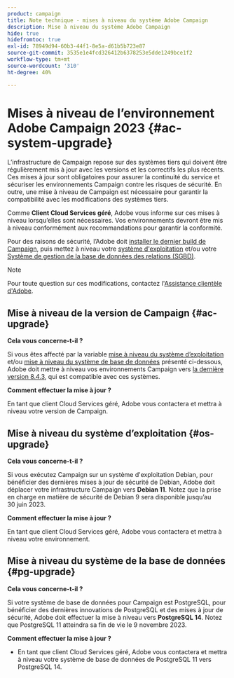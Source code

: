 ```yaml
---
product: campaign
title: Note technique - mises à niveau du système Adobe Campaign
description: Mise à niveau du système Adobe Campaign
hide: true
hidefromtoc: true
exl-id: 78949d94-60b3-44f1-8e5a-d61b5b723e87
source-git-commit: 3535e1e4fcd326412b6378253e5dde1249bce1f2
workflow-type: tm+mt
source-wordcount: '310'
ht-degree: 40%

---
```


# Mises à niveau de l’environnement Adobe Campaign 2023 {#ac-system-upgrade}

L’infrastructure de Campaign repose sur des systèmes tiers qui doivent être régulièrement mis à jour avec les versions et les correctifs les plus récents. Ces mises à jour sont obligatoires pour assurer la continuité du service et sécuriser les environnements Campaign contre les risques de sécurité. En outre, une mise à niveau de Campaign est nécessaire pour garantir la compatibilité avec les modifications des systèmes tiers.

Comme **Client Cloud Services géré**, Adobe vous informe sur ces mises à niveau lorsqu’elles sont nécessaires. Vos environnements devront être mis à niveau conformément aux recommandations pour garantir la conformité.

Pour des raisons de sécurité, l’Adobe doit [installer le dernier build de Campaign](#ac-upgrade), puis mettez à niveau votre [système d&#39;exploitation](#os-upgrade) et/ou votre [Système de gestion de la base de données des relations (SGBD)](#pg-upgrade).

>[!NOTE]
>
>Pour toute question sur ces modifications, contactez l&#39;[Assistance clientèle d&#39;Adobe](https://helpx.adobe.com/fr/enterprise/admin-guide.html/enterprise/using/support-for-experience-cloud.ug.html).

## Mise à niveau de la version de Campaign {#ac-upgrade}

**Cela vous concerne-t-il ?**

Si vous êtes affecté par la variable [mise à niveau du système d’exploitation](#os-upgrade) et/ou [mise à niveau du système de base de données](#pg-upgrade) présenté ci-dessous, Adobe doit mettre à niveau vos environnements Campaign vers [la dernière version 8.4.3](../../v8/start/release-notes.md), qui est compatible avec ces systèmes.

**Comment effectuer la mise à jour ?**

En tant que client Cloud Services géré, Adobe vous contactera et mettra à niveau votre version de Campaign.

## Mise à niveau du système d’exploitation {#os-upgrade}

**Cela vous concerne-t-il ?**

Si vous exécutez Campaign sur un système d&#39;exploitation Debian, pour bénéficier des dernières mises à jour de sécurité de Debian, Adobe doit déplacer votre infrastructure Campaign vers **Debian 11**. Notez que la prise en charge en matière de sécurité de Debian 9 sera disponible jusqu’au 30 juin 2023.

**Comment effectuer la mise à jour ?**

En tant que client Cloud Services géré, Adobe vous contactera et mettra à niveau votre environnement.

## Mise à niveau du système de la base de données {#pg-upgrade}

**Cela vous concerne-t-il ?**

Si votre système de base de données pour Campaign est PostgreSQL, pour bénéficier des dernières innovations de PostgreSQL et des mises à jour de sécurité, Adobe doit effectuer la mise à niveau vers **PostgreSQL 14**. Notez que PostgreSQL 11 atteindra sa fin de vie le 9 novembre 2023.

**Comment effectuer la mise à jour ?**

* En tant que client Cloud Services géré, Adobe vous contactera et mettra à niveau votre système de base de données de PostgreSQL 11 vers PostgreSQL 14.
